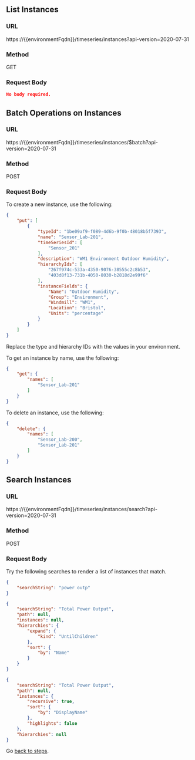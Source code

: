 ## List Instances
### URL
https://{{environmentFqdn}}/timeseries/instances?api-version=2020-07-31

### Method
GET

### Request Body
```JSON
No body required.
```

## Batch Operations on Instances
### URL
https://{{environmentFqdn}}/timeseries/instances/$batch?api-version=2020-07-31

### Method
POST

### Request Body
To create a new instance, use the following:
```JSON
{
    "put": [
        {
            "typeId": "1be09af9-f089-4d6b-9f0b-48018b5f7393",
            "name": "Sensor_Lab-201",
            "timeSeriesId": [
                "Sensor_201"
            ],
            "description": "WM1 Environment Outdoor Humidity",
            "hierarchyIds": [
                "267f974c-533a-4350-9076-38555c2c8b53",
                "403d8f13-731b-4050-8030-b2818d2e99f6"
            ],
            "instanceFields": {
                "Name": "Outdoor Humidity",
                "Group": "Environment",
                "Windmill": "WM1",
                "Location": "Bristol",
                "Units": "percentage"
            }
        }
    ]
}
```
Replace the type and hierarchy IDs with the values in your environment.

To get an instance by name, use the following: 
```JSON
{
    "get": {
        "names": [
            "Sensor_Lab-201"
        ]
    }
}
```

To delete an instance, use the following: 
```JSON
{
    "delete": {
        "names": [
            "Sensor_Lab-200",
            "Sensor_Lab-201"
        ]
    }
}
```

## Search Instances
### URL
https://{{environmentFqdn}}/timeseries/instances/search?api-version=2020-07-31

### Method
POST

### Request Body

Try the following searches to render a list of instances that match. 

```JSON
{
    "searchString": "power outp"
}
```
```JSON
{
    "searchString": "Total Power Output",
    "path": null,
    "instances": null,
    "hierarchies": {
        "expand": {
            "kind": "UntilChildren"
        },
        "sort": {
            "by": "Name"
        }
    }
}
```
```JSON
{
    "searchString": "Total Power Output",
    "path": null,
    "instances": {
        "recursive": true,
        "sort": {
            "by": "DisplayName"
        },
        "highlights": false
    },
    "hierarchies": null
}
```

Go [back to steps](../step-06-postman-apis/README.md).